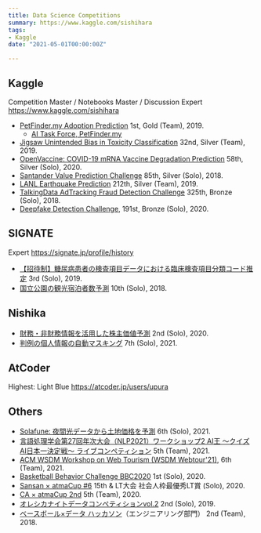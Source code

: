 ```yaml
---
title: Data Science Competitions
summary: https://www.kaggle.com/sishihara
tags:
- Kaggle
date: "2021-05-01T00:00:00Z"

---
```


## Kaggle

Competition Master / Notebooks Master / Discussion Expert
https://www.kaggle.com/sishihara

- [PetFinder.my Adoption Prediction](https://www.kaggle.com/c/petfinder-adoption-prediction) 1st, Gold (Team), 2019.
  - [AI Task Force, PetFinder.my](https://www.petfinder.my/ai_taskforce.htm)
- [Jigsaw Unintended Bias in Toxicity Classification](https://www.kaggle.com/c/jigsaw-unintended-bias-in-toxicity-classification) 32nd, Silver (Team), 2019.
- [OpenVaccine: COVID-19 mRNA Vaccine Degradation Prediction](https://www.kaggle.com/c/stanford-covid-vaccine) 58th, Silver (Solo), 2020.
- [Santander Value Prediction Challenge](https://www.kaggle.com/c/santander-value-prediction-challenge) 85th, Silver (Solo), 2018.
- [LANL Earthquake Prediction](https://www.kaggle.com/c/LANL-Earthquake-Prediction) 212th, Silver (Team), 2019.
- [TalkingData AdTracking Fraud Detection Challenge](https://www.kaggle.com/c/talkingdata-adtracking-fraud-detection) 325th, Bronze (Solo), 2018.
- [Deepfake Detection Challenge](https://www.kaggle.com/c/deepfake-detection-challenge), 191st, Bronze (Solo), 2020.

## SIGNATE

Expert
https://signate.jp/profile/history

- [【招待制】糖尿病患者の検査項目データにおける臨床検査項目分類コード推定](https://signate.jp/competitions/158) 3rd (Solo), 2019.
- [国立公園の観光宿泊者数予測](https://signate.jp/competitions/141) 10th (Solo), 2018.

## Nishika

- [財務・非財務情報を活用した株主価値予測](https://www.nishika.com/competitions/4/summary) 2nd (Solo), 2020.
- [判例の個人情報の自動マスキング](https://www.nishika.com/competitions/7/summary) 7th (Solo), 2021.

## AtCoder

Highest: Light Blue
https://atcoder.jp/users/upura

## Others

- [Solafune: 夜間光データから土地価格を予測](https://solafune.com/#/competitions/f03f39cc-597b-4819-b1a5-41479d4b73d6) 6th (Solo), 2021.
- [言語処理学会第27回年次大会（NLP2021）ワークショップ2 AI王 〜クイズAI日本一決定戦〜 ライブコンペティション](https://sites.google.com/view/nlp2021-aio/) 5th (Team), 2021.
- [ACM WSDM Workshop on Web Tourism (WSDM Webtour'21)](https://web.ec.tuwien.ac.at/webtour21/?page_id=27), 6th (Team), 2021.
- [Basketball Behavior Challenge BBC2020](https://competitions.codalab.org/competitions/23905) 1st (Solo), 2020.
- [Sansan × atmaCup #6](https://atma.connpass.com/event/188865/) 15th & LT大会 社会人枠最優秀LT賞 (Solo), 2020.
- [CA × atmaCup 2nd](https://atma.connpass.com/event/189613/) 5th (Team), 2020.
- [オレシカナイトデータコンペティションvol.2](https://upura.hatenablog.com/entry/2019/01/29/200000) 2nd (Solo), 2019.
- [ベースボール×データ ハッカソン](https://upura.hatenablog.com/entry/2018/10/07/222150)（エンジニアリング部門） 2nd (Team), 2018.
